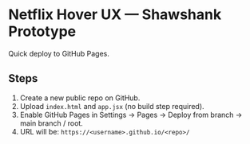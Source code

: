 # Netflix Hover UX — Shawshank Prototype

Quick deploy to GitHub Pages.

## Steps
1. Create a new public repo on GitHub.
2. Upload `index.html` and `app.jsx` (no build step required).
3. Enable GitHub Pages in Settings → Pages → Deploy from branch → main branch / root.
4. URL will be: `https://<username>.github.io/<repo>/`

